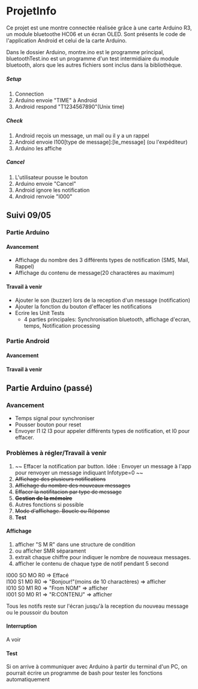 # ProjetInfo
Ce projet est une montre connectée réalisée grâce à une carte Arduino R3, un module bluetoothe HC06 et un écran OLED.
Sont présents le code de l'application Android et celui de la carte Arduino.

Dans le dossier Arduino, montre.ino est le programme principal, bluetoothTest.ino est un programme d'un test intermidiaire du module bluetooth, alors que les autres fichiers sont inclus dans la bibliothèque. 

##### Setup
1. Connection
2. Arduino envoie "TIME" à Android
3. Android respond "T1234567890"(Unix time)

##### Check
1. Android reçois un message, un mail ou il y a un rappel
2. Android envoie I100[type de message]:[le_message] (ou l'expéditeur)
3. Arduino les affiche

##### Cancel
1. L'utilisateur pousse le bouton
2. Arduino envoie "Cancel"
3. Android ignore les notification
4. Android renvoie "I000"

## Suivi 09/05
### Partie Arduino
#### Avancement
- Affichage du nombre des 3 différents types de notification (SMS, Mail, Rappel)
- Affichage du contenu de message(20 charactères au maximum)

#### Travail à venir
- Ajouter le son (buzzer) lors de la reception d'un message (notification)
- Ajouter la fonction du bouton d'effacer les notifications
- Ecrire les Unit Tests 
  - 4 parties principales: Synchronisation bluetooth, affichage d'ecran, temps, Notification processing 

### Partie Android
#### Avancement

#### Travail à venir






## Partie Arduino (passé)

### Avancement
- Temps signal pour synchroniser
- Pousser bouton pour reset
- Envoyer I1 I2 I3 pour appeler différents types de notification, et I0 pour effacer.

### Problèmes à régler/Travail à venir
1. ~~ Effacer la notification par button. Idée : Envoyer un message à l'app pour renvoyer un message indiquant Infotype=0 ~~
2. ~~Affichage des plusieurs notifications~~
3. ~~Affichage du nombre des nouveaux messages~~
4. ~~Effacer la notifitacion par type de message~~
5. ~~__Gestion de la mémoire__~~
6. Autres fonctions si possible
7. ~~Mode d'affichage. Boucle ou Réponse~~
8. __Test__


#### Affichage
1. afficher "S M R" dans une structure de condition
2. ou afficher SMR séparament
3. extrait chaque chiffre pour indiquer le nombre de nouveaux messages.
4. afficher le contenu de chaque type de notif pendant 5 second  

I000 SO MO R0 => Effacé  
I100 S1 M0 R0 => "Bonjour!"(moins de 10 charactères) => afficher  
I010 S0 M1 R0 => "From NOM" => afficher  
I001 S0 M0 R1 => "R:CONTENU" => afficher  

Tous les notifs reste sur l'écran jusqu'à la reception du nouveau message ou le poussoir du bouton  

#### Interruption
A voir

#### Test
Si on arrive à communiquer avec Arduino à partir du terminal d'un PC, on pourrait écrire un programme de bash pour tester les fonctions automatiquement
